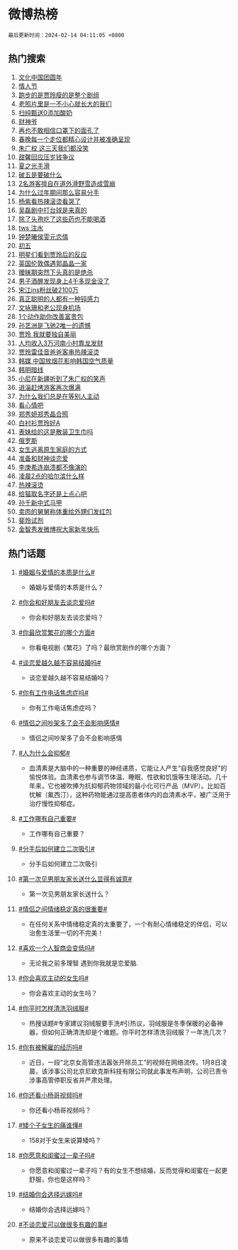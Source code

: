 # 微博热榜

`最后更新时间：2024-02-14 04:11:05 +0800`

## 热门搜索

1. [文化中国团圆年](https://m.weibo.cn/search?containerid=100103type%3D1%26t%3D10%26q%3D%23%E6%96%87%E5%8C%96%E4%B8%AD%E5%9B%BD%E5%9B%A2%E5%9C%86%E5%B9%B4%23&stream_entry_id=51&isnewpage=1&extparam=seat%3D1%26pos%3D0%26dgr%3D0%26filter_type%3Drealtimehot%26c_type%3D51%26stream_entry_id%3D51%26cate%3D10103%26q%3D%2523%25E6%2596%2587%25E5%258C%2596%25E4%25B8%25AD%25E5%259B%25BD%25E5%259B%25A2%25E5%259C%2586%25E5%25B9%25B4%2523%26display_time%3D1707855064%26pre_seqid%3D170785506425501625337)
1. [情人节](https://m.weibo.cn/search?containerid=100103type%3D1%26t%3D10%26q%3D%E6%83%85%E4%BA%BA%E8%8A%82&stream_entry_id=31&isnewpage=1&extparam=seat%3D1%26band_rank%3D1%26filter_type%3Drealtimehot%26c_type%3D31%26realpos%3D1%26cate%3D5001%26lcate%3D5001%26flag%3D16%26dgr%3D0%26q%3D%25E6%2583%2585%25E4%25BA%25BA%25E8%258A%2582%26stream_entry_id%3D31%26pos%3D0%26display_time%3D1707855064%26pre_seqid%3D170785506425501625337)
1. [跑步的是贾玲瘦的是整个剧组](https://m.weibo.cn/search?containerid=100103type%3D1%26t%3D10%26q%3D%23%E8%B7%91%E6%AD%A5%E7%9A%84%E6%98%AF%E8%B4%BE%E7%8E%B2%E7%98%A6%E7%9A%84%E6%98%AF%E6%95%B4%E4%B8%AA%E5%89%A7%E7%BB%84%23&stream_entry_id=31&isnewpage=1&extparam=seat%3D1%26band_rank%3D2%26filter_type%3Drealtimehot%26c_type%3D31%26realpos%3D2%26cate%3D5001%26lcate%3D5001%26flag%3D2%26dgr%3D0%26q%3D%2523%25E8%25B7%2591%25E6%25AD%25A5%25E7%259A%2584%25E6%2598%25AF%25E8%25B4%25BE%25E7%258E%25B2%25E7%2598%25A6%25E7%259A%2584%25E6%2598%25AF%25E6%2595%25B4%25E4%25B8%25AA%25E5%2589%25A7%25E7%25BB%2584%2523%26stream_entry_id%3D31%26pos%3D1%26display_time%3D1707855064%26pre_seqid%3D170785506425501625337)
1. [老照片里是一不小心就长大的我们](https://m.weibo.cn/search?containerid=100103type%3D1%26t%3D10%26q%3D%23%E8%80%81%E7%85%A7%E7%89%87%E9%87%8C%E6%98%AF%E4%B8%80%E4%B8%8D%E5%B0%8F%E5%BF%83%E5%B0%B1%E9%95%BF%E5%A4%A7%E7%9A%84%E6%88%91%E4%BB%AC%23&stream_entry_id=31&isnewpage=1&extparam=seat%3D1%26band_rank%3D3%26filter_type%3Drealtimehot%26c_type%3D31%26realpos%3D3%26cate%3D5001%26lcate%3D5001%26flag%3D0%26dgr%3D0%26q%3D%2523%25E8%2580%2581%25E7%2585%25A7%25E7%2589%2587%25E9%2587%258C%25E6%2598%25AF%25E4%25B8%2580%25E4%25B8%258D%25E5%25B0%258F%25E5%25BF%2583%25E5%25B0%25B1%25E9%2595%25BF%25E5%25A4%25A7%25E7%259A%2584%25E6%2588%2591%25E4%25BB%25AC%2523%26stream_entry_id%3D31%26pos%3D2%26display_time%3D1707855064%26pre_seqid%3D170785506425501625337)
1. [扫纯甄送0添加酸奶](https://m.weibo.cn/search?containerid=100103type%3D1%26t%3D10%26q%3D%23%E6%89%AB%E7%BA%AF%E7%94%84%E9%80%810%E6%B7%BB%E5%8A%A0%E9%85%B8%E5%A5%B6%23&stream_entry_id=31&isnewpage=1&extparam=seat%3D1%26band_rank%3D4%26lcate%3D5001%26filter_type%3Drealtimehot%26cate%3D5001%26q%3D%2523%25E6%2589%25AB%25E7%25BA%25AF%25E7%2594%2584%25E9%2580%25810%25E6%25B7%25BB%25E5%258A%25A0%25E9%2585%25B8%25E5%25A5%25B6%2523%26dgr%3D0%26pos%3D3%26adid%3D222027%26topic_ad%3D1%26stream_entry_id%3D31%26is_ad_pos%3D1%26c_type%3D31%26display_time%3D1707855064%26pre_seqid%3D170785506425501625337)
1. [财神爷](https://m.weibo.cn/search?containerid=100103type%3D1%26t%3D10%26q%3D%E8%B4%A2%E7%A5%9E%E7%88%B7&stream_entry_id=31&isnewpage=1&extparam=seat%3D1%26band_rank%3D4%26filter_type%3Drealtimehot%26c_type%3D31%26realpos%3D4%26cate%3D5001%26lcate%3D5001%26flag%3D16%26dgr%3D0%26q%3D%25E8%25B4%25A2%25E7%25A5%259E%25E7%2588%25B7%26stream_entry_id%3D31%26pos%3D4%26display_time%3D1707855064%26pre_seqid%3D170785506425501625337)
1. [再也不敢相信口罩下的面孔了](https://m.weibo.cn/search?containerid=100103type%3D1%26t%3D10%26q%3D%E5%86%8D%E4%B9%9F%E4%B8%8D%E6%95%A2%E7%9B%B8%E4%BF%A1%E5%8F%A3%E7%BD%A9%E4%B8%8B%E7%9A%84%E9%9D%A2%E5%AD%94%E4%BA%86&stream_entry_id=31&isnewpage=1&extparam=seat%3D1%26band_rank%3D5%26filter_type%3Drealtimehot%26c_type%3D31%26realpos%3D5%26cate%3D5001%26lcate%3D5001%26flag%3D2%26dgr%3D0%26q%3D%25E5%2586%258D%25E4%25B9%259F%25E4%25B8%258D%25E6%2595%25A2%25E7%259B%25B8%25E4%25BF%25A1%25E5%258F%25A3%25E7%25BD%25A9%25E4%25B8%258B%25E7%259A%2584%25E9%259D%25A2%25E5%25AD%2594%25E4%25BA%2586%26stream_entry_id%3D31%26pos%3D5%26display_time%3D1707855064%26pre_seqid%3D170785506425501625337)
1. [春晚每一个走位都精心设计并被准确呈现](https://m.weibo.cn/search?containerid=100103type%3D1%26t%3D10%26q%3D%23%E6%98%A5%E6%99%9A%E6%AF%8F%E4%B8%80%E4%B8%AA%E8%B5%B0%E4%BD%8D%E9%83%BD%E7%B2%BE%E5%BF%83%E8%AE%BE%E8%AE%A1%E5%B9%B6%E8%A2%AB%E5%87%86%E7%A1%AE%E5%91%88%E7%8E%B0%23&stream_entry_id=31&isnewpage=1&extparam=seat%3D1%26band_rank%3D6%26filter_type%3Drealtimehot%26c_type%3D31%26realpos%3D6%26cate%3D5001%26lcate%3D5001%26flag%3D16%26dgr%3D0%26q%3D%2523%25E6%2598%25A5%25E6%2599%259A%25E6%25AF%258F%25E4%25B8%2580%25E4%25B8%25AA%25E8%25B5%25B0%25E4%25BD%258D%25E9%2583%25BD%25E7%25B2%25BE%25E5%25BF%2583%25E8%25AE%25BE%25E8%25AE%25A1%25E5%25B9%25B6%25E8%25A2%25AB%25E5%2587%2586%25E7%25A1%25AE%25E5%2591%2588%25E7%258E%25B0%2523%26stream_entry_id%3D31%26pos%3D6%26display_time%3D1707855064%26pre_seqid%3D170785506425501625337)
1. [朱广权 这三天我们都没笑](https://m.weibo.cn/search?containerid=100103type%3D1%26t%3D10%26q%3D%E6%9C%B1%E5%B9%BF%E6%9D%83+%E8%BF%99%E4%B8%89%E5%A4%A9%E6%88%91%E4%BB%AC%E9%83%BD%E6%B2%A1%E7%AC%91&stream_entry_id=31&isnewpage=1&extparam=seat%3D1%26band_rank%3D7%26filter_type%3Drealtimehot%26c_type%3D31%26realpos%3D7%26cate%3D5001%26lcate%3D5001%26flag%3D2%26dgr%3D0%26q%3D%25E6%259C%25B1%25E5%25B9%25BF%25E6%259D%2583%2520%25E8%25BF%2599%25E4%25B8%2589%25E5%25A4%25A9%25E6%2588%2591%25E4%25BB%25AC%25E9%2583%25BD%25E6%25B2%25A1%25E7%25AC%2591%26stream_entry_id%3D31%26pos%3D7%26display_time%3D1707855064%26pre_seqid%3D170785506425501625337)
1. [甜馨回应压岁钱争议](https://m.weibo.cn/search?containerid=100103type%3D1%26t%3D10%26q%3D%23%E7%94%9C%E9%A6%A8%E5%9B%9E%E5%BA%94%E5%8E%8B%E5%B2%81%E9%92%B1%E4%BA%89%E8%AE%AE%23&stream_entry_id=31&isnewpage=1&extparam=seat%3D1%26band_rank%3D8%26filter_type%3Drealtimehot%26c_type%3D31%26realpos%3D8%26cate%3D5001%26lcate%3D5001%26flag%3D2%26dgr%3D0%26q%3D%2523%25E7%2594%259C%25E9%25A6%25A8%25E5%259B%259E%25E5%25BA%2594%25E5%258E%258B%25E5%25B2%2581%25E9%2592%25B1%25E4%25BA%2589%25E8%25AE%25AE%2523%26stream_entry_id%3D31%26pos%3D8%26display_time%3D1707855064%26pre_seqid%3D170785506425501625337)
1. [夏之光手滑](https://m.weibo.cn/search?containerid=100103type%3D1%26t%3D10%26q%3D%23%E5%A4%8F%E4%B9%8B%E5%85%89%E6%89%8B%E6%BB%91%23&stream_entry_id=31&isnewpage=1&extparam=seat%3D1%26band_rank%3D9%26filter_type%3Drealtimehot%26c_type%3D31%26realpos%3D9%26cate%3D5001%26lcate%3D5001%26flag%3D0%26dgr%3D0%26q%3D%2523%25E5%25A4%258F%25E4%25B9%258B%25E5%2585%2589%25E6%2589%258B%25E6%25BB%2591%2523%26stream_entry_id%3D31%26pos%3D9%26display_time%3D1707855064%26pre_seqid%3D170785506425501625337)
1. [破五是要破什么](https://m.weibo.cn/search?containerid=100103type%3D1%26t%3D10%26q%3D%23%E7%A0%B4%E4%BA%94%E6%98%AF%E8%A6%81%E7%A0%B4%E4%BB%80%E4%B9%88%23&stream_entry_id=31&isnewpage=1&extparam=seat%3D1%26band_rank%3D10%26filter_type%3Drealtimehot%26c_type%3D31%26realpos%3D10%26cate%3D5001%26lcate%3D5001%26flag%3D0%26dgr%3D0%26q%3D%2523%25E7%25A0%25B4%25E4%25BA%2594%25E6%2598%25AF%25E8%25A6%2581%25E7%25A0%25B4%25E4%25BB%2580%25E4%25B9%2588%2523%26stream_entry_id%3D31%26pos%3D10%26display_time%3D1707855064%26pre_seqid%3D170785506425501625337)
1. [2名游客擅自在道外滑野雪造成雪崩](https://m.weibo.cn/search?containerid=100103type%3D1%26t%3D10%26q%3D%232%E5%90%8D%E6%B8%B8%E5%AE%A2%E6%93%85%E8%87%AA%E5%9C%A8%E9%81%93%E5%A4%96%E6%BB%91%E9%87%8E%E9%9B%AA%E9%80%A0%E6%88%90%E9%9B%AA%E5%B4%A9%23&stream_entry_id=31&isnewpage=1&extparam=seat%3D1%26band_rank%3D11%26filter_type%3Drealtimehot%26c_type%3D31%26realpos%3D11%26cate%3D5001%26lcate%3D5001%26flag%3D0%26dgr%3D0%26q%3D%25232%25E5%2590%258D%25E6%25B8%25B8%25E5%25AE%25A2%25E6%2593%2585%25E8%2587%25AA%25E5%259C%25A8%25E9%2581%2593%25E5%25A4%2596%25E6%25BB%2591%25E9%2587%258E%25E9%259B%25AA%25E9%2580%25A0%25E6%2588%2590%25E9%259B%25AA%25E5%25B4%25A9%2523%26stream_entry_id%3D31%26pos%3D11%26display_time%3D1707855064%26pre_seqid%3D170785506425501625337)
1. [为什么过年期间那么容易分手](https://m.weibo.cn/search?containerid=100103type%3D1%26t%3D10%26q%3D%23%E4%B8%BA%E4%BB%80%E4%B9%88%E8%BF%87%E5%B9%B4%E6%9C%9F%E9%97%B4%E9%82%A3%E4%B9%88%E5%AE%B9%E6%98%93%E5%88%86%E6%89%8B%23&stream_entry_id=31&isnewpage=1&extparam=seat%3D1%26band_rank%3D12%26filter_type%3Drealtimehot%26c_type%3D31%26realpos%3D12%26cate%3D5001%26lcate%3D5001%26flag%3D0%26dgr%3D0%26q%3D%2523%25E4%25B8%25BA%25E4%25BB%2580%25E4%25B9%2588%25E8%25BF%2587%25E5%25B9%25B4%25E6%259C%259F%25E9%2597%25B4%25E9%2582%25A3%25E4%25B9%2588%25E5%25AE%25B9%25E6%2598%2593%25E5%2588%2586%25E6%2589%258B%2523%26stream_entry_id%3D31%26pos%3D12%26display_time%3D1707855064%26pre_seqid%3D170785506425501625337)
1. [杨紫看热辣滚烫看哭了](https://m.weibo.cn/search?containerid=100103type%3D1%26t%3D10%26q%3D%E6%9D%A8%E7%B4%AB%E7%9C%8B%E7%83%AD%E8%BE%A3%E6%BB%9A%E7%83%AB%E7%9C%8B%E5%93%AD%E4%BA%86&stream_entry_id=31&isnewpage=1&extparam=seat%3D1%26band_rank%3D13%26filter_type%3Drealtimehot%26c_type%3D31%26realpos%3D13%26cate%3D5001%26lcate%3D5001%26flag%3D0%26dgr%3D0%26q%3D%25E6%259D%25A8%25E7%25B4%25AB%25E7%259C%258B%25E7%2583%25AD%25E8%25BE%25A3%25E6%25BB%259A%25E7%2583%25AB%25E7%259C%258B%25E5%2593%25AD%25E4%25BA%2586%26stream_entry_id%3D31%26pos%3D13%26display_time%3D1707855064%26pre_seqid%3D170785506425501625337)
1. [吴磊剧中打台球是来真的](https://m.weibo.cn/search?containerid=100103type%3D1%26t%3D10%26q%3D%23%E5%90%B4%E7%A3%8A%E5%89%A7%E4%B8%AD%E6%89%93%E5%8F%B0%E7%90%83%E6%98%AF%E6%9D%A5%E7%9C%9F%E7%9A%84%23&stream_entry_id=31&isnewpage=1&extparam=seat%3D1%26band_rank%3D14%26filter_type%3Drealtimehot%26c_type%3D31%26realpos%3D14%26cate%3D5001%26lcate%3D5001%26flag%3D1%26dgr%3D0%26q%3D%2523%25E5%2590%25B4%25E7%25A3%258A%25E5%2589%25A7%25E4%25B8%25AD%25E6%2589%2593%25E5%258F%25B0%25E7%2590%2583%25E6%2598%25AF%25E6%259D%25A5%25E7%259C%259F%25E7%259A%2584%2523%26stream_entry_id%3D31%26pos%3D14%26display_time%3D1707855064%26pre_seqid%3D170785506425501625337)
1. [除了头孢吃了这些药也不能喝酒](https://m.weibo.cn/search?containerid=100103type%3D1%26t%3D10%26q%3D%23%E9%99%A4%E4%BA%86%E5%A4%B4%E5%AD%A2%E5%90%83%E4%BA%86%E8%BF%99%E4%BA%9B%E8%8D%AF%E4%B9%9F%E4%B8%8D%E8%83%BD%E5%96%9D%E9%85%92%23&stream_entry_id=31&isnewpage=1&extparam=seat%3D1%26band_rank%3D15%26filter_type%3Drealtimehot%26c_type%3D31%26realpos%3D15%26cate%3D5001%26lcate%3D5001%26flag%3D0%26dgr%3D0%26q%3D%2523%25E9%2599%25A4%25E4%25BA%2586%25E5%25A4%25B4%25E5%25AD%25A2%25E5%2590%2583%25E4%25BA%2586%25E8%25BF%2599%25E4%25BA%259B%25E8%258D%25AF%25E4%25B9%259F%25E4%25B8%258D%25E8%2583%25BD%25E5%2596%259D%25E9%2585%2592%2523%26stream_entry_id%3D31%26pos%3D15%26display_time%3D1707855064%26pre_seqid%3D170785506425501625337)
1. [tws 注水](https://m.weibo.cn/search?containerid=100103type%3D1%26t%3D10%26q%3Dtws+%E6%B3%A8%E6%B0%B4&stream_entry_id=31&isnewpage=1&extparam=seat%3D1%26band_rank%3D16%26filter_type%3Drealtimehot%26c_type%3D31%26realpos%3D16%26cate%3D5001%26lcate%3D5001%26flag%3D0%26dgr%3D0%26q%3Dtws%2520%25E6%25B3%25A8%25E6%25B0%25B4%26stream_entry_id%3D31%26pos%3D16%26display_time%3D1707855064%26pre_seqid%3D170785506425501625337)
1. [钟楚曦侯雯元恋情](https://m.weibo.cn/search?containerid=100103type%3D1%26t%3D10%26q%3D%E9%92%9F%E6%A5%9A%E6%9B%A6%E4%BE%AF%E9%9B%AF%E5%85%83%E6%81%8B%E6%83%85&stream_entry_id=31&isnewpage=1&extparam=seat%3D1%26band_rank%3D17%26filter_type%3Drealtimehot%26c_type%3D31%26realpos%3D17%26cate%3D5001%26lcate%3D5001%26flag%3D0%26dgr%3D0%26q%3D%25E9%2592%259F%25E6%25A5%259A%25E6%259B%25A6%25E4%25BE%25AF%25E9%259B%25AF%25E5%2585%2583%25E6%2581%258B%25E6%2583%2585%26stream_entry_id%3D31%26pos%3D17%26display_time%3D1707855064%26pre_seqid%3D170785506425501625337)
1. [初五](https://m.weibo.cn/search?containerid=100103type%3D1%26t%3D10%26q%3D%E5%88%9D%E4%BA%94&stream_entry_id=31&isnewpage=1&extparam=seat%3D1%26band_rank%3D18%26filter_type%3Drealtimehot%26c_type%3D31%26realpos%3D18%26cate%3D5001%26lcate%3D5001%26flag%3D0%26dgr%3D0%26q%3D%25E5%2588%259D%25E4%25BA%2594%26stream_entry_id%3D31%26pos%3D18%26display_time%3D1707855064%26pre_seqid%3D170785506425501625337)
1. [明星们看到贾玲后的反应](https://m.weibo.cn/search?containerid=100103type%3D1%26t%3D10%26q%3D%23%E6%98%8E%E6%98%9F%E4%BB%AC%E7%9C%8B%E5%88%B0%E8%B4%BE%E7%8E%B2%E5%90%8E%E7%9A%84%E5%8F%8D%E5%BA%94%23&stream_entry_id=31&isnewpage=1&extparam=seat%3D1%26band_rank%3D19%26filter_type%3Drealtimehot%26c_type%3D31%26realpos%3D19%26cate%3D5001%26lcate%3D5001%26flag%3D2%26dgr%3D0%26q%3D%2523%25E6%2598%258E%25E6%2598%259F%25E4%25BB%25AC%25E7%259C%258B%25E5%2588%25B0%25E8%25B4%25BE%25E7%258E%25B2%25E5%2590%258E%25E7%259A%2584%25E5%258F%258D%25E5%25BA%2594%2523%26stream_entry_id%3D31%26pos%3D19%26display_time%3D1707855064%26pre_seqid%3D170785506425501625337)
1. [英国伦敦偶遇郭晶晶一家](https://m.weibo.cn/search?containerid=100103type%3D1%26t%3D10%26q%3D%23%E8%8B%B1%E5%9B%BD%E4%BC%A6%E6%95%A6%E5%81%B6%E9%81%87%E9%83%AD%E6%99%B6%E6%99%B6%E4%B8%80%E5%AE%B6%23&stream_entry_id=31&isnewpage=1&extparam=seat%3D1%26band_rank%3D20%26filter_type%3Drealtimehot%26c_type%3D31%26realpos%3D20%26cate%3D5001%26lcate%3D5001%26flag%3D0%26dgr%3D0%26q%3D%2523%25E8%258B%25B1%25E5%259B%25BD%25E4%25BC%25A6%25E6%2595%25A6%25E5%2581%25B6%25E9%2581%2587%25E9%2583%25AD%25E6%2599%25B6%25E6%2599%25B6%25E4%25B8%2580%25E5%25AE%25B6%2523%26stream_entry_id%3D31%26pos%3D20%26display_time%3D1707855064%26pre_seqid%3D170785506425501625337)
1. [暧昧期突然下头真的是绝杀](https://m.weibo.cn/search?containerid=100103type%3D1%26t%3D10%26q%3D%23%E6%9A%A7%E6%98%A7%E6%9C%9F%E7%AA%81%E7%84%B6%E4%B8%8B%E5%A4%B4%E7%9C%9F%E7%9A%84%E6%98%AF%E7%BB%9D%E6%9D%80%23&stream_entry_id=31&isnewpage=1&extparam=seat%3D1%26band_rank%3D21%26filter_type%3Drealtimehot%26c_type%3D31%26realpos%3D21%26cate%3D5001%26lcate%3D5001%26flag%3D0%26dgr%3D0%26q%3D%2523%25E6%259A%25A7%25E6%2598%25A7%25E6%259C%259F%25E7%25AA%2581%25E7%2584%25B6%25E4%25B8%258B%25E5%25A4%25B4%25E7%259C%259F%25E7%259A%2584%25E6%2598%25AF%25E7%25BB%259D%25E6%259D%2580%2523%26stream_entry_id%3D31%26pos%3D21%26display_time%3D1707855064%26pre_seqid%3D170785506425501625337)
1. [男子酒醒发现身上4千多现金没了](https://m.weibo.cn/search?containerid=100103type%3D1%26t%3D10%26q%3D%23%E7%94%B7%E5%AD%90%E9%85%92%E9%86%92%E5%8F%91%E7%8E%B0%E8%BA%AB%E4%B8%8A4%E5%8D%83%E5%A4%9A%E7%8E%B0%E9%87%91%E6%B2%A1%E4%BA%86%23&stream_entry_id=31&isnewpage=1&extparam=seat%3D1%26band_rank%3D22%26filter_type%3Drealtimehot%26c_type%3D31%26realpos%3D22%26cate%3D5001%26lcate%3D5001%26flag%3D0%26dgr%3D0%26q%3D%2523%25E7%2594%25B7%25E5%25AD%2590%25E9%2585%2592%25E9%2586%2592%25E5%258F%2591%25E7%258E%25B0%25E8%25BA%25AB%25E4%25B8%258A4%25E5%258D%2583%25E5%25A4%259A%25E7%258E%25B0%25E9%2587%2591%25E6%25B2%25A1%25E4%25BA%2586%2523%26stream_entry_id%3D31%26pos%3D22%26display_time%3D1707855064%26pre_seqid%3D170785506425501625337)
1. [宋江ins粉丝破2100万](https://m.weibo.cn/search?containerid=100103type%3D1%26t%3D10%26q%3D%23%E5%AE%8B%E6%B1%9Fins%E7%B2%89%E4%B8%9D%E7%A0%B42100%E4%B8%87%23&stream_entry_id=31&isnewpage=1&extparam=seat%3D1%26band_rank%3D23%26filter_type%3Drealtimehot%26c_type%3D31%26realpos%3D23%26cate%3D5001%26lcate%3D5001%26flag%3D0%26dgr%3D0%26q%3D%2523%25E5%25AE%258B%25E6%25B1%259Fins%25E7%25B2%2589%25E4%25B8%259D%25E7%25A0%25B42100%25E4%25B8%2587%2523%26stream_entry_id%3D31%26pos%3D23%26display_time%3D1707855064%26pre_seqid%3D170785506425501625337)
1. [真正聪明的人都有一种钝感力](https://m.weibo.cn/search?containerid=100103type%3D1%26t%3D10%26q%3D%23%E7%9C%9F%E6%AD%A3%E8%81%AA%E6%98%8E%E7%9A%84%E4%BA%BA%E9%83%BD%E6%9C%89%E4%B8%80%E7%A7%8D%E9%92%9D%E6%84%9F%E5%8A%9B%23&stream_entry_id=31&isnewpage=1&extparam=seat%3D1%26band_rank%3D24%26filter_type%3Drealtimehot%26c_type%3D31%26realpos%3D24%26cate%3D5001%26lcate%3D5001%26flag%3D0%26dgr%3D0%26q%3D%2523%25E7%259C%259F%25E6%25AD%25A3%25E8%2581%25AA%25E6%2598%258E%25E7%259A%2584%25E4%25BA%25BA%25E9%2583%25BD%25E6%259C%2589%25E4%25B8%2580%25E7%25A7%258D%25E9%2592%259D%25E6%2584%259F%25E5%258A%259B%2523%26stream_entry_id%3D31%26pos%3D24%26display_time%3D1707855064%26pre_seqid%3D170785506425501625337)
1. [文咏珊和老公现身机场](https://m.weibo.cn/search?containerid=100103type%3D1%26t%3D10%26q%3D%23%E6%96%87%E5%92%8F%E7%8F%8A%E5%92%8C%E8%80%81%E5%85%AC%E7%8E%B0%E8%BA%AB%E6%9C%BA%E5%9C%BA%23&stream_entry_id=31&isnewpage=1&extparam=seat%3D1%26band_rank%3D25%26filter_type%3Drealtimehot%26c_type%3D31%26realpos%3D25%26cate%3D5001%26lcate%3D5001%26flag%3D0%26dgr%3D0%26q%3D%2523%25E6%2596%2587%25E5%2592%258F%25E7%258F%258A%25E5%2592%258C%25E8%2580%2581%25E5%2585%25AC%25E7%258E%25B0%25E8%25BA%25AB%25E6%259C%25BA%25E5%259C%25BA%2523%26stream_entry_id%3D31%26pos%3D25%26display_time%3D1707855064%26pre_seqid%3D170785506425501625337)
1. [1个动作助你改善富贵包](https://m.weibo.cn/search?containerid=100103type%3D1%26t%3D10%26q%3D%231%E4%B8%AA%E5%8A%A8%E4%BD%9C%E5%8A%A9%E4%BD%A0%E6%94%B9%E5%96%84%E5%AF%8C%E8%B4%B5%E5%8C%85%23&stream_entry_id=31&isnewpage=1&extparam=seat%3D1%26band_rank%3D26%26filter_type%3Drealtimehot%26c_type%3D31%26realpos%3D26%26cate%3D5001%26lcate%3D5001%26flag%3D0%26dgr%3D0%26q%3D%25231%25E4%25B8%25AA%25E5%258A%25A8%25E4%25BD%259C%25E5%258A%25A9%25E4%25BD%25A0%25E6%2594%25B9%25E5%2596%2584%25E5%25AF%258C%25E8%25B4%25B5%25E5%258C%2585%2523%26stream_entry_id%3D31%26pos%3D26%26display_time%3D1707855064%26pre_seqid%3D170785506425501625337)
1. [孙艺洲是飞驰2唯一的遗憾](https://m.weibo.cn/search?containerid=100103type%3D1%26t%3D10%26q%3D%23%E5%AD%99%E8%89%BA%E6%B4%B2%E6%98%AF%E9%A3%9E%E9%A9%B02%E5%94%AF%E4%B8%80%E7%9A%84%E9%81%97%E6%86%BE%23&stream_entry_id=31&isnewpage=1&extparam=seat%3D1%26band_rank%3D27%26filter_type%3Drealtimehot%26c_type%3D31%26realpos%3D27%26cate%3D5001%26lcate%3D5001%26flag%3D0%26dgr%3D0%26q%3D%2523%25E5%25AD%2599%25E8%2589%25BA%25E6%25B4%25B2%25E6%2598%25AF%25E9%25A3%259E%25E9%25A9%25B02%25E5%2594%25AF%25E4%25B8%2580%25E7%259A%2584%25E9%2581%2597%25E6%2586%25BE%2523%26stream_entry_id%3D31%26pos%3D27%26display_time%3D1707855064%26pre_seqid%3D170785506425501625337)
1. [贾玲 我就要独自美丽](https://m.weibo.cn/search?containerid=100103type%3D1%26t%3D10%26q%3D%E8%B4%BE%E7%8E%B2+%E6%88%91%E5%B0%B1%E8%A6%81%E7%8B%AC%E8%87%AA%E7%BE%8E%E4%B8%BD&stream_entry_id=31&isnewpage=1&extparam=seat%3D1%26band_rank%3D28%26filter_type%3Drealtimehot%26c_type%3D31%26realpos%3D28%26cate%3D5001%26lcate%3D5001%26flag%3D0%26dgr%3D0%26q%3D%25E8%25B4%25BE%25E7%258E%25B2%2520%25E6%2588%2591%25E5%25B0%25B1%25E8%25A6%2581%25E7%258B%25AC%25E8%2587%25AA%25E7%25BE%258E%25E4%25B8%25BD%26stream_entry_id%3D31%26pos%3D28%26display_time%3D1707855064%26pre_seqid%3D170785506425501625337)
1. [人均收入3万河南小村靠龙发财](https://m.weibo.cn/search?containerid=100103type%3D1%26t%3D10%26q%3D%23%E4%BA%BA%E5%9D%87%E6%94%B6%E5%85%A53%E4%B8%87%E6%B2%B3%E5%8D%97%E5%B0%8F%E6%9D%91%E9%9D%A0%E9%BE%99%E5%8F%91%E8%B4%A2%23&stream_entry_id=31&isnewpage=1&extparam=seat%3D1%26band_rank%3D29%26filter_type%3Drealtimehot%26c_type%3D31%26realpos%3D29%26cate%3D5001%26lcate%3D5001%26flag%3D0%26dgr%3D0%26q%3D%2523%25E4%25BA%25BA%25E5%259D%2587%25E6%2594%25B6%25E5%2585%25A53%25E4%25B8%2587%25E6%25B2%25B3%25E5%258D%2597%25E5%25B0%258F%25E6%259D%2591%25E9%259D%25A0%25E9%25BE%2599%25E5%258F%2591%25E8%25B4%25A2%2523%26stream_entry_id%3D31%26pos%3D29%26display_time%3D1707855064%26pre_seqid%3D170785506425501625337)
1. [贾玲雷佳音爸爸客串热辣滚烫](https://m.weibo.cn/search?containerid=100103type%3D1%26t%3D10%26q%3D%23%E8%B4%BE%E7%8E%B2%E9%9B%B7%E4%BD%B3%E9%9F%B3%E7%88%B8%E7%88%B8%E5%AE%A2%E4%B8%B2%E7%83%AD%E8%BE%A3%E6%BB%9A%E7%83%AB%23&stream_entry_id=31&isnewpage=1&extparam=seat%3D1%26band_rank%3D30%26filter_type%3Drealtimehot%26c_type%3D31%26realpos%3D30%26cate%3D5001%26lcate%3D5001%26flag%3D0%26dgr%3D0%26q%3D%2523%25E8%25B4%25BE%25E7%258E%25B2%25E9%259B%25B7%25E4%25BD%25B3%25E9%259F%25B3%25E7%2588%25B8%25E7%2588%25B8%25E5%25AE%25A2%25E4%25B8%25B2%25E7%2583%25AD%25E8%25BE%25A3%25E6%25BB%259A%25E7%2583%25AB%2523%26stream_entry_id%3D31%26pos%3D30%26display_time%3D1707855064%26pre_seqid%3D170785506425501625337)
1. [韩媒 中国放烟花影响韩国空气质量](https://m.weibo.cn/search?containerid=100103type%3D1%26t%3D10%26q%3D%E9%9F%A9%E5%AA%92+%E4%B8%AD%E5%9B%BD%E6%94%BE%E7%83%9F%E8%8A%B1%E5%BD%B1%E5%93%8D%E9%9F%A9%E5%9B%BD%E7%A9%BA%E6%B0%94%E8%B4%A8%E9%87%8F&stream_entry_id=31&isnewpage=1&extparam=seat%3D1%26band_rank%3D31%26filter_type%3Drealtimehot%26c_type%3D31%26realpos%3D31%26cate%3D5001%26lcate%3D5001%26flag%3D0%26dgr%3D0%26q%3D%25E9%259F%25A9%25E5%25AA%2592%2520%25E4%25B8%25AD%25E5%259B%25BD%25E6%2594%25BE%25E7%2583%259F%25E8%258A%25B1%25E5%25BD%25B1%25E5%2593%258D%25E9%259F%25A9%25E5%259B%25BD%25E7%25A9%25BA%25E6%25B0%2594%25E8%25B4%25A8%25E9%2587%258F%26stream_entry_id%3D31%26pos%3D31%26display_time%3D1707855064%26pre_seqid%3D170785506425501625337)
1. [韩明暗线](https://m.weibo.cn/search?containerid=100103type%3D1%26t%3D10%26q%3D%E9%9F%A9%E6%98%8E%E6%9A%97%E7%BA%BF&stream_entry_id=31&isnewpage=1&extparam=seat%3D1%26band_rank%3D32%26filter_type%3Drealtimehot%26c_type%3D31%26realpos%3D32%26cate%3D5001%26lcate%3D5001%26flag%3D1%26dgr%3D0%26q%3D%25E9%259F%25A9%25E6%2598%258E%25E6%259A%2597%25E7%25BA%25BF%26stream_entry_id%3D31%26pos%3D32%26display_time%3D1707855064%26pre_seqid%3D170785506425501625337)
1. [小尼在新疆听到了朱广权的笑声](https://m.weibo.cn/search?containerid=100103type%3D1%26t%3D10%26q%3D%23%E5%B0%8F%E5%B0%BC%E5%9C%A8%E6%96%B0%E7%96%86%E5%90%AC%E5%88%B0%E4%BA%86%E6%9C%B1%E5%B9%BF%E6%9D%83%E7%9A%84%E7%AC%91%E5%A3%B0%23&stream_entry_id=31&isnewpage=1&extparam=seat%3D1%26band_rank%3D33%26filter_type%3Drealtimehot%26c_type%3D31%26realpos%3D33%26cate%3D5001%26lcate%3D5001%26flag%3D0%26dgr%3D0%26q%3D%2523%25E5%25B0%258F%25E5%25B0%25BC%25E5%259C%25A8%25E6%2596%25B0%25E7%2596%2586%25E5%2590%25AC%25E5%2588%25B0%25E4%25BA%2586%25E6%259C%25B1%25E5%25B9%25BF%25E6%259D%2583%25E7%259A%2584%25E7%25AC%2591%25E5%25A3%25B0%2523%26stream_entry_id%3D31%26pos%3D33%26display_time%3D1707855064%26pre_seqid%3D170785506425501625337)
1. [进淄赶烤游客再次爆满](https://m.weibo.cn/search?containerid=100103type%3D1%26t%3D10%26q%3D%23%E8%BF%9B%E6%B7%84%E8%B5%B6%E7%83%A4%E6%B8%B8%E5%AE%A2%E5%86%8D%E6%AC%A1%E7%88%86%E6%BB%A1%23&stream_entry_id=31&isnewpage=1&extparam=seat%3D1%26band_rank%3D34%26filter_type%3Drealtimehot%26c_type%3D31%26realpos%3D34%26cate%3D5001%26lcate%3D5001%26flag%3D0%26dgr%3D0%26q%3D%2523%25E8%25BF%259B%25E6%25B7%2584%25E8%25B5%25B6%25E7%2583%25A4%25E6%25B8%25B8%25E5%25AE%25A2%25E5%2586%258D%25E6%25AC%25A1%25E7%2588%2586%25E6%25BB%25A1%2523%26stream_entry_id%3D31%26pos%3D34%26display_time%3D1707855064%26pre_seqid%3D170785506425501625337)
1. [为什么我们总是在等别人主动](https://m.weibo.cn/search?containerid=100103type%3D1%26t%3D10%26q%3D%23%E4%B8%BA%E4%BB%80%E4%B9%88%E6%88%91%E4%BB%AC%E6%80%BB%E6%98%AF%E5%9C%A8%E7%AD%89%E5%88%AB%E4%BA%BA%E4%B8%BB%E5%8A%A8%23&stream_entry_id=31&isnewpage=1&extparam=seat%3D1%26band_rank%3D35%26filter_type%3Drealtimehot%26c_type%3D31%26realpos%3D35%26cate%3D5001%26lcate%3D5001%26flag%3D0%26dgr%3D0%26q%3D%2523%25E4%25B8%25BA%25E4%25BB%2580%25E4%25B9%2588%25E6%2588%2591%25E4%25BB%25AC%25E6%2580%25BB%25E6%2598%25AF%25E5%259C%25A8%25E7%25AD%2589%25E5%2588%25AB%25E4%25BA%25BA%25E4%25B8%25BB%25E5%258A%25A8%2523%26stream_entry_id%3D31%26pos%3D35%26display_time%3D1707855064%26pre_seqid%3D170785506425501625337)
1. [看心情吧](https://m.weibo.cn/search?containerid=100103type%3D1%26t%3D10%26q%3D%E7%9C%8B%E5%BF%83%E6%83%85%E5%90%A7&stream_entry_id=31&isnewpage=1&extparam=seat%3D1%26band_rank%3D36%26filter_type%3Drealtimehot%26c_type%3D31%26realpos%3D36%26cate%3D5001%26lcate%3D5001%26flag%3D0%26dgr%3D0%26q%3D%25E7%259C%258B%25E5%25BF%2583%25E6%2583%2585%25E5%2590%25A7%26stream_entry_id%3D31%26pos%3D36%26display_time%3D1707855064%26pre_seqid%3D170785506425501625337)
1. [郑秀妍郑秀晶合照](https://m.weibo.cn/search?containerid=100103type%3D1%26t%3D10%26q%3D%E9%83%91%E7%A7%80%E5%A6%8D%E9%83%91%E7%A7%80%E6%99%B6%E5%90%88%E7%85%A7&stream_entry_id=31&isnewpage=1&extparam=seat%3D1%26band_rank%3D37%26filter_type%3Drealtimehot%26c_type%3D31%26realpos%3D37%26cate%3D5001%26lcate%3D5001%26flag%3D0%26dgr%3D0%26q%3D%25E9%2583%2591%25E7%25A7%2580%25E5%25A6%258D%25E9%2583%2591%25E7%25A7%2580%25E6%2599%25B6%25E5%2590%2588%25E7%2585%25A7%26stream_entry_id%3D31%26pos%3D37%26display_time%3D1707855064%26pre_seqid%3D170785506425501625337)
1. [白衬衫贾玲好A](https://m.weibo.cn/search?containerid=100103type%3D1%26t%3D10%26q%3D%23%E7%99%BD%E8%A1%AC%E8%A1%AB%E8%B4%BE%E7%8E%B2%E5%A5%BDA%23&stream_entry_id=31&isnewpage=1&extparam=seat%3D1%26band_rank%3D38%26filter_type%3Drealtimehot%26c_type%3D31%26realpos%3D38%26cate%3D5001%26lcate%3D5001%26flag%3D0%26dgr%3D0%26q%3D%2523%25E7%2599%25BD%25E8%25A1%25AC%25E8%25A1%25AB%25E8%25B4%25BE%25E7%258E%25B2%25E5%25A5%25BDA%2523%26stream_entry_id%3D31%26pos%3D38%26display_time%3D1707855064%26pre_seqid%3D170785506425501625337)
1. [表妹给的这是散装卫生巾吗](https://m.weibo.cn/search?containerid=100103type%3D1%26t%3D10%26q%3D%23%E8%A1%A8%E5%A6%B9%E7%BB%99%E7%9A%84%E8%BF%99%E6%98%AF%E6%95%A3%E8%A3%85%E5%8D%AB%E7%94%9F%E5%B7%BE%E5%90%97%23&stream_entry_id=31&isnewpage=1&extparam=seat%3D1%26band_rank%3D39%26filter_type%3Drealtimehot%26c_type%3D31%26realpos%3D39%26cate%3D5001%26lcate%3D5001%26flag%3D0%26dgr%3D0%26q%3D%2523%25E8%25A1%25A8%25E5%25A6%25B9%25E7%25BB%2599%25E7%259A%2584%25E8%25BF%2599%25E6%2598%25AF%25E6%2595%25A3%25E8%25A3%2585%25E5%258D%25AB%25E7%2594%259F%25E5%25B7%25BE%25E5%2590%2597%2523%26stream_entry_id%3D31%26pos%3D39%26display_time%3D1707855064%26pre_seqid%3D170785506425501625337)
1. [俄罗斯](https://m.weibo.cn/search?containerid=100103type%3D1%26t%3D10%26q%3D%E4%BF%84%E7%BD%97%E6%96%AF&stream_entry_id=31&isnewpage=1&extparam=seat%3D1%26band_rank%3D40%26filter_type%3Drealtimehot%26c_type%3D31%26realpos%3D40%26cate%3D5001%26lcate%3D5001%26flag%3D0%26dgr%3D0%26q%3D%25E4%25BF%2584%25E7%25BD%2597%25E6%2596%25AF%26stream_entry_id%3D31%26pos%3D40%26display_time%3D1707855064%26pre_seqid%3D170785506425501625337)
1. [女生逃离原生家庭的方式](https://m.weibo.cn/search?containerid=100103type%3D1%26t%3D10%26q%3D%E5%A5%B3%E7%94%9F%E9%80%83%E7%A6%BB%E5%8E%9F%E7%94%9F%E5%AE%B6%E5%BA%AD%E7%9A%84%E6%96%B9%E5%BC%8F&stream_entry_id=31&isnewpage=1&extparam=seat%3D1%26band_rank%3D41%26filter_type%3Drealtimehot%26c_type%3D31%26realpos%3D41%26cate%3D5001%26lcate%3D5001%26flag%3D0%26dgr%3D0%26q%3D%25E5%25A5%25B3%25E7%2594%259F%25E9%2580%2583%25E7%25A6%25BB%25E5%258E%259F%25E7%2594%259F%25E5%25AE%25B6%25E5%25BA%25AD%25E7%259A%2584%25E6%2596%25B9%25E5%25BC%258F%26stream_entry_id%3D31%26pos%3D41%26display_time%3D1707855064%26pre_seqid%3D170785506425501625337)
1. [准备和财神谈恋爱](https://m.weibo.cn/search?containerid=100103type%3D1%26t%3D10%26q%3D%E5%87%86%E5%A4%87%E5%92%8C%E8%B4%A2%E7%A5%9E%E8%B0%88%E6%81%8B%E7%88%B1&stream_entry_id=31&isnewpage=1&extparam=seat%3D1%26band_rank%3D42%26filter_type%3Drealtimehot%26c_type%3D31%26realpos%3D42%26cate%3D5001%26lcate%3D5001%26flag%3D0%26dgr%3D0%26q%3D%25E5%2587%2586%25E5%25A4%2587%25E5%2592%258C%25E8%25B4%25A2%25E7%25A5%259E%25E8%25B0%2588%25E6%2581%258B%25E7%2588%25B1%26stream_entry_id%3D31%26pos%3D42%26display_time%3D1707855064%26pre_seqid%3D170785506425501625337)
1. [李庚希连崩溃都不像演的](https://m.weibo.cn/search?containerid=100103type%3D1%26t%3D10%26q%3D%E6%9D%8E%E5%BA%9A%E5%B8%8C%E8%BF%9E%E5%B4%A9%E6%BA%83%E9%83%BD%E4%B8%8D%E5%83%8F%E6%BC%94%E7%9A%84&stream_entry_id=31&isnewpage=1&extparam=seat%3D1%26band_rank%3D43%26filter_type%3Drealtimehot%26c_type%3D31%26realpos%3D43%26cate%3D5001%26lcate%3D5001%26flag%3D0%26dgr%3D0%26q%3D%25E6%259D%258E%25E5%25BA%259A%25E5%25B8%258C%25E8%25BF%259E%25E5%25B4%25A9%25E6%25BA%2583%25E9%2583%25BD%25E4%25B8%258D%25E5%2583%258F%25E6%25BC%2594%25E7%259A%2584%26stream_entry_id%3D31%26pos%3D43%26display_time%3D1707855064%26pre_seqid%3D170785506425501625337)
1. [凌晨2点的哈尔滨什么样](https://m.weibo.cn/search?containerid=100103type%3D1%26t%3D10%26q%3D%23%E5%87%8C%E6%99%A82%E7%82%B9%E7%9A%84%E5%93%88%E5%B0%94%E6%BB%A8%E4%BB%80%E4%B9%88%E6%A0%B7%23&stream_entry_id=31&isnewpage=1&extparam=seat%3D1%26band_rank%3D44%26filter_type%3Drealtimehot%26c_type%3D31%26realpos%3D44%26cate%3D5001%26lcate%3D5001%26flag%3D0%26dgr%3D0%26q%3D%2523%25E5%2587%258C%25E6%2599%25A82%25E7%2582%25B9%25E7%259A%2584%25E5%2593%2588%25E5%25B0%2594%25E6%25BB%25A8%25E4%25BB%2580%25E4%25B9%2588%25E6%25A0%25B7%2523%26stream_entry_id%3D31%26pos%3D44%26display_time%3D1707855064%26pre_seqid%3D170785506425501625337)
1. [热辣滚烫](https://m.weibo.cn/search?containerid=100103type%3D1%26t%3D10%26q%3D%E7%83%AD%E8%BE%A3%E6%BB%9A%E7%83%AB&stream_entry_id=31&isnewpage=1&extparam=seat%3D1%26band_rank%3D45%26filter_type%3Drealtimehot%26c_type%3D31%26realpos%3D45%26cate%3D5001%26lcate%3D5001%26flag%3D0%26dgr%3D0%26q%3D%25E7%2583%25AD%25E8%25BE%25A3%25E6%25BB%259A%25E7%2583%25AB%26stream_entry_id%3D31%26pos%3D45%26display_time%3D1707855064%26pre_seqid%3D170785506425501625337)
1. [给猫取名字还是上点心吧](https://m.weibo.cn/search?containerid=100103type%3D1%26t%3D10%26q%3D%E7%BB%99%E7%8C%AB%E5%8F%96%E5%90%8D%E5%AD%97%E8%BF%98%E6%98%AF%E4%B8%8A%E7%82%B9%E5%BF%83%E5%90%A7&stream_entry_id=31&isnewpage=1&extparam=seat%3D1%26band_rank%3D46%26filter_type%3Drealtimehot%26c_type%3D31%26realpos%3D46%26cate%3D5001%26lcate%3D5001%26flag%3D0%26dgr%3D0%26q%3D%25E7%25BB%2599%25E7%258C%25AB%25E5%258F%2596%25E5%2590%258D%25E5%25AD%2597%25E8%25BF%2598%25E6%2598%25AF%25E4%25B8%258A%25E7%2582%25B9%25E5%25BF%2583%25E5%2590%25A7%26stream_entry_id%3D31%26pos%3D46%26display_time%3D1707855064%26pre_seqid%3D170785506425501625337)
1. [孙千新中式马甲](https://m.weibo.cn/search?containerid=100103type%3D1%26t%3D10%26q%3D%23%E5%AD%99%E5%8D%83%E6%96%B0%E4%B8%AD%E5%BC%8F%E9%A9%AC%E7%94%B2%23&stream_entry_id=31&isnewpage=1&extparam=seat%3D1%26band_rank%3D47%26filter_type%3Drealtimehot%26c_type%3D31%26realpos%3D47%26cate%3D5001%26lcate%3D5001%26flag%3D0%26dgr%3D0%26q%3D%2523%25E5%25AD%2599%25E5%258D%2583%25E6%2596%25B0%25E4%25B8%25AD%25E5%25BC%258F%25E9%25A9%25AC%25E7%2594%25B2%2523%26stream_entry_id%3D31%26pos%3D47%26display_time%3D1707855064%26pre_seqid%3D170785506425501625337)
1. [卖肉的舅舅称体重给外甥们发红包](https://m.weibo.cn/search?containerid=100103type%3D1%26t%3D10%26q%3D%23%E5%8D%96%E8%82%89%E7%9A%84%E8%88%85%E8%88%85%E7%A7%B0%E4%BD%93%E9%87%8D%E7%BB%99%E5%A4%96%E7%94%A5%E4%BB%AC%E5%8F%91%E7%BA%A2%E5%8C%85%23&stream_entry_id=31&isnewpage=1&extparam=seat%3D1%26band_rank%3D48%26filter_type%3Drealtimehot%26c_type%3D31%26realpos%3D48%26cate%3D5001%26lcate%3D5001%26flag%3D0%26dgr%3D0%26q%3D%2523%25E5%258D%2596%25E8%2582%2589%25E7%259A%2584%25E8%2588%2585%25E8%2588%2585%25E7%25A7%25B0%25E4%25BD%2593%25E9%2587%258D%25E7%25BB%2599%25E5%25A4%2596%25E7%2594%25A5%25E4%25BB%25AC%25E5%258F%2591%25E7%25BA%25A2%25E5%258C%2585%2523%26stream_entry_id%3D31%26pos%3D48%26display_time%3D1707855064%26pre_seqid%3D170785506425501625337)
1. [斐玲试剂](https://m.weibo.cn/search?containerid=100103type%3D1%26t%3D10%26q%3D%E6%96%90%E7%8E%B2%E8%AF%95%E5%89%82&stream_entry_id=31&isnewpage=1&extparam=seat%3D1%26band_rank%3D49%26filter_type%3Drealtimehot%26c_type%3D31%26realpos%3D49%26cate%3D5001%26lcate%3D5001%26flag%3D0%26dgr%3D0%26q%3D%25E6%2596%2590%25E7%258E%25B2%25E8%25AF%2595%25E5%2589%2582%26stream_entry_id%3D31%26pos%3D49%26display_time%3D1707855064%26pre_seqid%3D170785506425501625337)
1. [金智秀发微博祝大家新年快乐](https://m.weibo.cn/search?containerid=100103type%3D1%26t%3D10%26q%3D%23%E9%87%91%E6%99%BA%E7%A7%80%E5%8F%91%E5%BE%AE%E5%8D%9A%E7%A5%9D%E5%A4%A7%E5%AE%B6%E6%96%B0%E5%B9%B4%E5%BF%AB%E4%B9%90%23&stream_entry_id=31&isnewpage=1&extparam=seat%3D1%26band_rank%3D50%26filter_type%3Drealtimehot%26c_type%3D31%26realpos%3D50%26cate%3D5001%26lcate%3D5001%26flag%3D0%26dgr%3D0%26q%3D%2523%25E9%2587%2591%25E6%2599%25BA%25E7%25A7%2580%25E5%258F%2591%25E5%25BE%25AE%25E5%258D%259A%25E7%25A5%259D%25E5%25A4%25A7%25E5%25AE%25B6%25E6%2596%25B0%25E5%25B9%25B4%25E5%25BF%25AB%25E4%25B9%2590%2523%26stream_entry_id%3D31%26pos%3D50%26display_time%3D1707855064%26pre_seqid%3D170785506425501625337)

## 热门话题

1. [#婚姻与爱情的本质是什么#](https://m.weibo.cn/search?containerid=231522type%3D1%26t%3D10%26q%3D%23%E5%A9%9A%E5%A7%BB%E4%B8%8E%E7%88%B1%E6%83%85%E7%9A%84%E6%9C%AC%E8%B4%A8%E6%98%AF%E4%BB%80%E4%B9%88%23&stream_entry_id=128&isnewpage=1&extparam=seat%3D1%26pos%3D1-0-0%26dgr%3D0%26c_type%3D128%26lcate%3D5004%26cate%3D5004%26unitid%3D1704881162756%26display_time%3D1707855065%26pre_seqid%3D170785506560904127109)
    - 婚姻与爱情的本质是什么？

1. [#你会和好朋友去谈恋爱吗#](https://m.weibo.cn/search?containerid=231522type%3D1%26t%3D10%26q%3D%23%E4%BD%A0%E4%BC%9A%E5%92%8C%E5%A5%BD%E6%9C%8B%E5%8F%8B%E5%8E%BB%E8%B0%88%E6%81%8B%E7%88%B1%E5%90%97%23&stream_entry_id=128&isnewpage=1&extparam=seat%3D1%26pos%3D1-0-1%26dgr%3D0%26c_type%3D128%26lcate%3D5004%26cate%3D5004%26unitid%3D1704849959446%26display_time%3D1707855065%26pre_seqid%3D170785506560904127109)
    - 你会和好朋友去谈恋爱吗？

1. [#你最欣赏繁花的哪个方面#](https://m.weibo.cn/search?containerid=231522type%3D1%26t%3D10%26q%3D%23%E4%BD%A0%E6%9C%80%E6%AC%A3%E8%B5%8F%E7%B9%81%E8%8A%B1%E7%9A%84%E5%93%AA%E4%B8%AA%E6%96%B9%E9%9D%A2%23&stream_entry_id=128&isnewpage=1&extparam=seat%3D1%26pos%3D1-0-2%26dgr%3D0%26c_type%3D128%26lcate%3D5004%26cate%3D5004%26unitid%3D1704872158127%26display_time%3D1707855065%26pre_seqid%3D170785506560904127109)
    - 你看电视剧《繁花》了吗？最欣赏剧作的哪个方面？

1. [#谈恋爱越久越不容易结婚吗#](https://m.weibo.cn/search?containerid=231522type%3D1%26t%3D10%26q%3D%23%E8%B0%88%E6%81%8B%E7%88%B1%E8%B6%8A%E4%B9%85%E8%B6%8A%E4%B8%8D%E5%AE%B9%E6%98%93%E7%BB%93%E5%A9%9A%E5%90%97%23&stream_entry_id=128&isnewpage=1&extparam=seat%3D1%26pos%3D1-0-3%26dgr%3D0%26c_type%3D128%26lcate%3D5004%26cate%3D5004%26unitid%3D1704871559387%26display_time%3D1707855065%26pre_seqid%3D170785506560904127109)
    - 谈恋爱越久越不容易结婚吗？

1. [#你有工作电话焦虑症吗#](https://m.weibo.cn/search?containerid=231522type%3D1%26t%3D10%26q%3D%23%E4%BD%A0%E6%9C%89%E5%B7%A5%E4%BD%9C%E7%94%B5%E8%AF%9D%E7%84%A6%E8%99%91%E7%97%87%E5%90%97%23&stream_entry_id=128&isnewpage=1&extparam=seat%3D1%26pos%3D1-0-4%26dgr%3D0%26c_type%3D128%26lcate%3D5004%26cate%3D5004%26unitid%3D1704877884678%26display_time%3D1707855065%26pre_seqid%3D170785506560904127109)
    - 你有工作电话焦虑症吗？

1. [#情侣之间吵架多了会不会影响感情#](https://m.weibo.cn/search?containerid=231522type%3D1%26t%3D10%26q%3D%23%E6%83%85%E4%BE%A3%E4%B9%8B%E9%97%B4%E5%90%B5%E6%9E%B6%E5%A4%9A%E4%BA%86%E4%BC%9A%E4%B8%8D%E4%BC%9A%E5%BD%B1%E5%93%8D%E6%84%9F%E6%83%85%23&stream_entry_id=128&isnewpage=1&extparam=seat%3D1%26pos%3D1-0-5%26dgr%3D0%26c_type%3D128%26lcate%3D5004%26cate%3D5004%26unitid%3D1704792093809%26display_time%3D1707855065%26pre_seqid%3D170785506560904127109)
    - 情侣之间吵架多了会不会影响感情

1. [#人为什么会抑郁#](https://m.weibo.cn/search?containerid=231522type%3D1%26t%3D10%26q%3D%23%E4%BA%BA%E4%B8%BA%E4%BB%80%E4%B9%88%E4%BC%9A%E6%8A%91%E9%83%81%23&stream_entry_id=128&isnewpage=1&extparam=seat%3D1%26pos%3D1-0-6%26dgr%3D0%26c_type%3D128%26lcate%3D5004%26cate%3D5004%26unitid%3D1704881163792%26display_time%3D1707855065%26pre_seqid%3D170785506560904127109)
    - 血清素是大脑中的一种重要的神经递质，它能让人产生“自我感觉良好”的愉悦体验。血清素也参与调节体温、睡眠、性欲和饥饿等生理活动。几十年来，它也被吹捧为抗抑郁药物领域的最小化可行产品（MVP）。比如百忧解（氟西汀），这种药物能通过提高患者体内的血清素水平，被广泛用于治疗慢性抑郁症。

1. [#工作哪有自己重要#](https://m.weibo.cn/search?containerid=231522type%3D1%26t%3D10%26q%3D%23%E5%B7%A5%E4%BD%9C%E5%93%AA%E6%9C%89%E8%87%AA%E5%B7%B1%E9%87%8D%E8%A6%81%23&stream_entry_id=128&isnewpage=1&extparam=seat%3D1%26pos%3D1-0-7%26dgr%3D0%26c_type%3D128%26lcate%3D5004%26cate%3D5004%26unitid%3D1704949537973%26display_time%3D1707855065%26pre_seqid%3D170785506560904127109)
    - 工作哪有自己重要？

1. [#分手后如何建立二次吸引#](https://m.weibo.cn/search?containerid=231522type%3D1%26t%3D10%26q%3D%23%E5%88%86%E6%89%8B%E5%90%8E%E5%A6%82%E4%BD%95%E5%BB%BA%E7%AB%8B%E4%BA%8C%E6%AC%A1%E5%90%B8%E5%BC%95%23&stream_entry_id=128&isnewpage=1&extparam=seat%3D1%26pos%3D1-0-8%26dgr%3D0%26c_type%3D128%26lcate%3D5004%26cate%3D5004%26unitid%3D1704870666886%26display_time%3D1707855065%26pre_seqid%3D170785506560904127109)
    - 分手后如何建立二次吸引

1. [#第一次见男朋友家长送什么显得有诚意#](https://m.weibo.cn/search?containerid=231522type%3D1%26t%3D10%26q%3D%23%E7%AC%AC%E4%B8%80%E6%AC%A1%E8%A7%81%E7%94%B7%E6%9C%8B%E5%8F%8B%E5%AE%B6%E9%95%BF%E9%80%81%E4%BB%80%E4%B9%88%E6%98%BE%E5%BE%97%E6%9C%89%E8%AF%9A%E6%84%8F%23&stream_entry_id=128&isnewpage=1&extparam=seat%3D1%26pos%3D1-0-9%26dgr%3D0%26c_type%3D128%26lcate%3D5004%26cate%3D5004%26unitid%3D1704946836507%26display_time%3D1707855065%26pre_seqid%3D170785506560904127109)
    - 第一次见男朋友家长送什么？

1. [#情侣之间情绪稳定真的很重要#](https://m.weibo.cn/search?containerid=231522type%3D1%26t%3D10%26q%3D%23%E6%83%85%E4%BE%A3%E4%B9%8B%E9%97%B4%E6%83%85%E7%BB%AA%E7%A8%B3%E5%AE%9A%E7%9C%9F%E7%9A%84%E5%BE%88%E9%87%8D%E8%A6%81%23&stream_entry_id=128&isnewpage=1&extparam=seat%3D1%26pos%3D1-0-10%26dgr%3D0%26c_type%3D128%26lcate%3D5004%26cate%3D5004%26unitid%3D1704779493657%26display_time%3D1707855065%26pre_seqid%3D170785506560904127109)
    - 在任何关系中情绪稳定真的太重要了，一个有耐心情绪稳定的伴侣，可以治愈生活里一切的不完美！

1. [#喜欢一个人智商会变低吗#](https://m.weibo.cn/search?containerid=231522type%3D1%26t%3D10%26q%3D%23%E5%96%9C%E6%AC%A2%E4%B8%80%E4%B8%AA%E4%BA%BA%E6%99%BA%E5%95%86%E4%BC%9A%E5%8F%98%E4%BD%8E%E5%90%97%23&stream_entry_id=128&isnewpage=1&extparam=seat%3D1%26pos%3D1-0-11%26dgr%3D0%26c_type%3D128%26lcate%3D5004%26cate%3D5004%26unitid%3D1704783068038%26display_time%3D1707855065%26pre_seqid%3D170785506560904127109)
    - 无论我之前多理智  遇到你我就是恋爱脑.

1. [#你会喜欢主动的女生吗#](https://m.weibo.cn/search?containerid=231522type%3D1%26t%3D10%26q%3D%23%E4%BD%A0%E4%BC%9A%E5%96%9C%E6%AC%A2%E4%B8%BB%E5%8A%A8%E7%9A%84%E5%A5%B3%E7%94%9F%E5%90%97%23&stream_entry_id=128&isnewpage=1&extparam=seat%3D1%26pos%3D1-0-12%26dgr%3D0%26c_type%3D128%26lcate%3D5004%26cate%3D5004%26unitid%3D1704786077236%26display_time%3D1707855065%26pre_seqid%3D170785506560904127109)
    - 你会喜欢主动的女生吗？

1. [#你平时怎样清洗羽绒服#](https://m.weibo.cn/search?containerid=231522type%3D1%26t%3D10%26q%3D%23%E4%BD%A0%E5%B9%B3%E6%97%B6%E6%80%8E%E6%A0%B7%E6%B8%85%E6%B4%97%E7%BE%BD%E7%BB%92%E6%9C%8D%23&stream_entry_id=128&isnewpage=1&extparam=seat%3D1%26pos%3D1-0-13%26dgr%3D0%26c_type%3D128%26lcate%3D5004%26cate%3D5004%26unitid%3D1704789081364%26display_time%3D1707855065%26pre_seqid%3D170785506560904127109)
    - 热搜话题#专家建议羽绒服要手洗#引热议，羽绒服是冬季保暖的必备神器，但如何正确清洗却是个难题。你平时怎样清洗羽绒服？一年洗几次？

1. [#你有被解雇的经历吗#](https://m.weibo.cn/search?containerid=231522type%3D1%26t%3D10%26q%3D%23%E4%BD%A0%E6%9C%89%E8%A2%AB%E8%A7%A3%E9%9B%87%E7%9A%84%E7%BB%8F%E5%8E%86%E5%90%97%23&stream_entry_id=128&isnewpage=1&extparam=seat%3D1%26pos%3D1-0-14%26dgr%3D0%26c_type%3D128%26lcate%3D5004%26cate%3D5004%26unitid%3D1704794482090%26display_time%3D1707855065%26pre_seqid%3D170785506560904127109)
    - 近日，一段“北京女高管违法嚣张开除员工”的视频在网络流传。1月8日凌晨，该涉事公司北京尼欧克斯科技有限公司就此事发布声明，公司已责令涉事高管停职反省并严肃处理。

1. [#你还看小杨哥视频吗#](https://m.weibo.cn/search?containerid=231522type%3D1%26t%3D10%26q%3D%23%E4%BD%A0%E8%BF%98%E7%9C%8B%E5%B0%8F%E6%9D%A8%E5%93%A5%E8%A7%86%E9%A2%91%E5%90%97%23&stream_entry_id=128&isnewpage=1&extparam=seat%3D1%26pos%3D1-0-15%26dgr%3D0%26c_type%3D128%26lcate%3D5004%26cate%3D5004%26unitid%3D1704797193944%26display_time%3D1707855065%26pre_seqid%3D170785506560904127109)
    - 你还看小杨哥视频吗？

1. [#矮个子女生的痛谁懂#](https://m.weibo.cn/search?containerid=231522type%3D1%26t%3D10%26q%3D%23%E7%9F%AE%E4%B8%AA%E5%AD%90%E5%A5%B3%E7%94%9F%E7%9A%84%E7%97%9B%E8%B0%81%E6%87%82%23&stream_entry_id=128&isnewpage=1&extparam=seat%3D1%26pos%3D1-0-16%26dgr%3D0%26c_type%3D128%26lcate%3D5004%26cate%3D5004%26unitid%3D1704804675994%26display_time%3D1707855065%26pre_seqid%3D170785506560904127109)
    - 158对于女生来说算矮吗？

1. [#你愿意和闺蜜过一辈子吗#](https://m.weibo.cn/search?containerid=231522type%3D1%26t%3D10%26q%3D%23%E4%BD%A0%E6%84%BF%E6%84%8F%E5%92%8C%E9%97%BA%E8%9C%9C%E8%BF%87%E4%B8%80%E8%BE%88%E5%AD%90%E5%90%97%23&stream_entry_id=128&isnewpage=1&extparam=seat%3D1%26pos%3D1-0-17%26dgr%3D0%26c_type%3D128%26lcate%3D5004%26cate%3D5004%26unitid%3D1704875757520%26display_time%3D1707855065%26pre_seqid%3D170785506560904127109)
    - 你愿意和闺蜜过一辈子吗？有的女生不想结婚，反而觉得和闺蜜在一起更舒服，你也是这样吗？

1. [#结婚你会选择远嫁吗#](https://m.weibo.cn/search?containerid=231522type%3D1%26t%3D10%26q%3D%23%E7%BB%93%E5%A9%9A%E4%BD%A0%E4%BC%9A%E9%80%89%E6%8B%A9%E8%BF%9C%E5%AB%81%E5%90%97%23&stream_entry_id=128&isnewpage=1&extparam=seat%3D1%26pos%3D1-0-18%26dgr%3D0%26c_type%3D128%26lcate%3D5004%26cate%3D5004%26unitid%3D1704870361894%26display_time%3D1707855065%26pre_seqid%3D170785506560904127109)
    - 结婚你会选择远嫁吗？

1. [#不谈恋爱可以做很多有趣的事#](https://m.weibo.cn/search?containerid=231522type%3D1%26t%3D10%26q%3D%23%E4%B8%8D%E8%B0%88%E6%81%8B%E7%88%B1%E5%8F%AF%E4%BB%A5%E5%81%9A%E5%BE%88%E5%A4%9A%E6%9C%89%E8%B6%A3%E7%9A%84%E4%BA%8B%23&stream_entry_id=128&isnewpage=1&extparam=seat%3D1%26pos%3D1-0-19%26dgr%3D0%26c_type%3D128%26lcate%3D5004%26cate%3D5004%26unitid%3D1704865280259%26display_time%3D1707855065%26pre_seqid%3D170785506560904127109)
    - 原来不谈恋爱可以做很多有趣的事情

